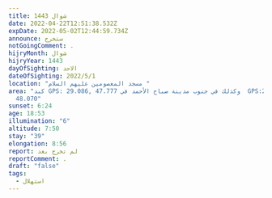 ```yaml
---
title: شوال 1443
date: 2022-04-22T12:51:38.532Z
expDate: 2022-05-02T12:44:59.734Z
announce: ستخرج
notGoingComment: .
hijryMonth: شوال
hijryYear: 1443
dayOfSighting: الاحد
dateOfSighting: 2022/5/1
location: "مسجد المعصومين عليهم السلام "
area: "كبد GPS: 29.086, 47.777 وكذلك في جنوب مدينة صباح الأحمد في  GPS:28.743,
  48.070"
sunset: 6:24
age: 18:53
illumination: "6"
altitude: 7:50
stay: "39"
elongation: 8:56
report: لم تخرج بعد
reportComment: .
draft: "false"
tags:
  - استهلال
---
```

